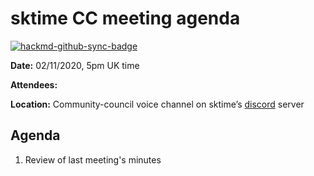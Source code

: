 # sktime CC meeting agenda

[![hackmd-github-sync-badge](https://hackmd.io/Zvav3YisSeWPNy49-qgD5Q/badge)](https://hackmd.io/Zvav3YisSeWPNy49-qgD5Q)

**Date:** 
02/11/2020, 5pm UK time

**Attendees:** 

**Location:** 
Community-council voice channel on sktime’s [discord](https://discord.gg/gqSab2K) server

## Agenda
1. Review of last meeting's minutes

